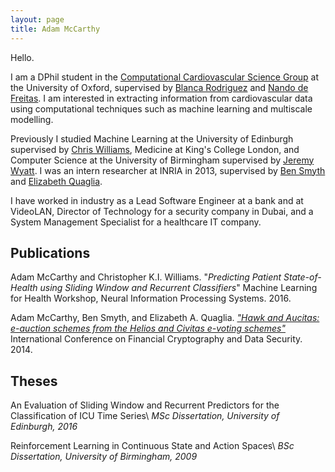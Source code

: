 ```yaml
---
layout: page
title: Adam McCarthy
---
```


Hello.

I am a DPhil student in the [Computational Cardiovascular Science Group](http://www.cs.ox.ac.uk/ccs/home/) at the University of Oxford, supervised by [Blanca Rodriguez](http://www.cs.ox.ac.uk/people/blanca.rodriguez/) and [Nando de Freitas](http://www.cs.ox.ac.uk/people/nando.defreitas/). I am interested in extracting information from cardiovascular data using computational techniques such as machine learning and multiscale modelling.

Previously I studied Machine Learning at the University of Edinburgh supervised by [Chris Williams](http://homepages.inf.ed.ac.uk/ckiw/), Medicine at King's College London, and Computer Science at the University of Birmingham supervised by [Jeremy Wyatt](http://www.cs.bham.ac.uk/~jlw/). I was an intern researcher at INRIA in 2013, supervised by [Ben Smyth](https://www.bensmyth.com/) and [Elizabeth Quaglia](https://lizquaglia.wordpress.com/).

I have worked in industry as a Lead Software Engineer at a bank and at VideoLAN, Director of Technology for a security company in Dubai, and a System Management Specialist for a healthcare IT company.

<div class="divider"></div>

## Publications

Adam McCarthy and Christopher K.I. Williams. "*Predicting Patient State-of-Health using Sliding Window and Recurrent Classifiers*" Machine Learning for Health Workshop, Neural Information Processing Systems. 2016.

Adam McCarthy, Ben Smyth, and Elizabeth A. Quaglia. [*"Hawk and Aucitas: e-auction schemes from the Helios and Civitas e-voting schemes"*](/files/Smyth14-Hawk-and-Aucitas-auction-schemes.pdf) International Conference on Financial Cryptography and Data Security. 2014.

<div class="divider"></div>

## Theses

An Evaluation of Sliding Window and Recurrent Predictors for the Classification of ICU Time Series\\
*MSc Dissertation, University of Edinburgh, 2016*

Reinforcement Learning in Continuous State and Action Spaces\\
*BSc Dissertation, University of Birmingham, 2009*


